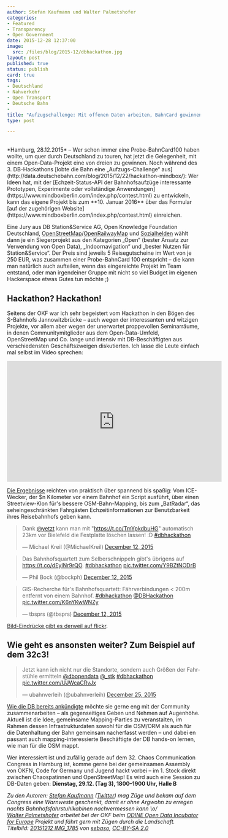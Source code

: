 ```yaml
---
author: Stefan Kaufmann und Walter Palmetshofer
categories:
- Featured
- Transparency
- Open Government
date: 2015-12-28 12:37:00
image: 
  src: /files/blog/2015-12/dbhackathon.jpg
layout: post
published: true
status: publish
card: true
tags:
- Deutschland
- Nahverkehr
- Open Transport
- Deutsche Bahn
- 
title: "Aufzugschallenge: Mit offenen Daten arbeiten, BahnCard gewinnen" 
type: post

---
```

<br>
*Hamburg, 28.12.2015* – Wer schon immer eine Probe-BahnCard100 haben wollte, um quer durch Deutschland zu touren, hat jetzt die Gelegenheit, mit einem Open-Data-Projekt eine von dreien zu gewinnen. Noch während des 3. DB-Hackathons [lobte die Bahn eine „Aufzugs-Challenge“ aus](http://data.deutschebahn.com/blog/2015/12/22/hackathon-mindbox/): Wer Ideen hat, mit der [Echzeit-Status-API der Bahnhofsaufzüge interessante Prototypen, Experimente oder vollständige Anwendungen](https://www.mindboxberlin.com/index.php/contest.html) zu entwickeln, kann das eigene Projekt bis zum **10. Januar 2016** über das Formular [auf der zugehörigen Website](https://www.mindboxberlin.com/index.php/contest.html) einreichen. 

Eine Jury aus DB Station&Service AG, Open Knowledge Foundation Deutschland, [OpenStreetMap](http://openstreetmap.de/)/[OpenRailwayMap](http://www.openrailwaymap.org/) und [Sozialhelden](http://sozialhelden.de/) wählt dann je ein Siegerprojekt aus den Kategorien „Open“ (bester Ansatz zur Verwendung von Open Data), „Indoornavigation“ und „bester Nutzen für Station&Service“. Der Preis sind jeweils 5 Reisegutscheine im Wert von je 250 EUR, was zusammen einer Probe-BahnCard 100 entspricht – die kann man natürlich auch aufteilen, wenn das eingereichte Projekt im Team entstand, oder man irgendeiner Gruppe mit nicht so viel Budget im eigenen Hackerspace etwas Gutes tun möchte ;)

## Hackathon? Hackathon!

Seitens der OKF war ich sehr begeistert vom Hackathon in den Bögen des S-Bahnhofs Jannowitzbrücke – auch wegen der interessanten und witzigen Projekte, vor allem aber wegen der unerwartet proppevollen Seminarräume, in denen Communitymitglieder aus dem Open-Data-Umfeld, OpenStreetMap und Co. lange und intensiv mit DB-Beschäftigten aus verschiedensten Geschäftszweigen diskutierten. Ich lasse die Leute einfach mal selbst im Video sprechen:

<iframe width="560" height="315" src="https://www.youtube.com/embed/dPFe3lliA1g" frameborder="0" allowfullscreen></iframe>

[Die Ergebnisse](https://hackdash.org/dashboards/dbhackatho) reichten von praktisch über spannend bis spaßig: Vom ICE-Wecker, der $n Kilometer vor einem Bahnhof ein Script ausführt, über einen Streetview-Klon für's bessere OSM-Bahn-Mapping, bis zum „BatRadar“, das seheingeschränkten Fahrgästen Echzeitinformationen zur Benutzbarkeit ihres Reisebahnhofs geben kann.

<blockquote class="twitter-tweet" lang="en"><p lang="de" dir="ltr">Dank <a href="https://twitter.com/yetzt">@yetzt</a> kann man mit &quot;<a href="https://t.co/TmYpkdbuHG">https://t.co/TmYpkdbuHG</a>&quot; automatisch 23km vor Bielefeld die Festplatte löschen lassen! :D <a href="https://twitter.com/hashtag/dbhackathon?src=hash">#dbhackathon</a></p>&mdash; Michael Kreil (@MichaelKreil) <a href="https://twitter.com/MichaelKreil/status/675683363487932416">December 12, 2015</a></blockquote>
<script async src="//platform.twitter.com/widgets.js" charset="utf-8"></script>

<blockquote class="twitter-tweet" lang="en"><p lang="de" dir="ltr">Das Bahnhofsquartett zum Selberschnippeln gibt&#39;s übrigens auf <a href="https://t.co/dEylNr9rQO">https://t.co/dEylNr9rQO</a>. <a href="https://twitter.com/hashtag/dbhackathon?src=hash">#dbhackathon</a> <a href="https://t.co/Y9BZtNODrB">pic.twitter.com/Y9BZtNODrB</a></p>&mdash; Phil Bock (@bockph) <a href="https://twitter.com/bockph/status/675656529459159041">December 12, 2015</a></blockquote>

<blockquote class="twitter-tweet" lang="en"><p lang="de" dir="ltr">GIS-Recherche für&#39;s Bahnhofsquartett: Fährverbindungen &lt; 200m entfernt von einem Bahnhof. <a href="https://twitter.com/hashtag/dbhackathon?src=hash">#dbhackathon</a> <a href="https://twitter.com/DBHackathon">@DBHackathon</a> <a href="https://t.co/K6nYKwWNZy">pic.twitter.com/K6nYKwWNZy</a></p>&mdash; tbsprs (@tbsprs) <a href="https://twitter.com/tbsprs/status/675609037564682241">December 12, 2015</a></blockquote>

[Bild-Eindrücke gibt es derweil auf flickr](https://www.flickr.com/photos/sebaso/sets/72157661931834709).

## Wie geht es ansonsten weiter? Zum Beispiel auf dem 32c3!

<blockquote class="twitter-tweet" lang="en"><p lang="de" dir="ltr">Jetzt kann ich nicht nur die Standorte, sondern auch Größen der Fahrstühle ermitteln <a href="https://twitter.com/dbopendata">@dbopendata</a> <a href="https://twitter.com/_stk">@_stk</a> <a href="https://twitter.com/hashtag/dbhackathon?src=hash">#dbhackathon</a> <a href="https://t.co/UJWcaCRvJx">pic.twitter.com/UJWcaCRvJx</a></p>&mdash; ubahnverleih (@ubahnverleih) <a href="https://twitter.com/ubahnverleih/status/680443225606373376">December 25, 2015</a></blockquote>

[Wie die DB bereits ankündigte](http://data.deutschebahn.com/blog/2015/12/07/aufzug-mindbox/) möchte sie gerne eng mit der Community zusammenarbeiten – als gegenseitiges Geben und Nehmen auf Augenhöhe. Aktuell ist die Idee, gemeinsame Mapping-Parties zu veranstalten, im Rahmen dessen Infrastrukturdaten sowohl für die OSM/ORM als auch für die Datenhaltung der Bahn gemeinsam nacherfasst werden – und dabei en passant auch mapping-interessierte Beschäftigte der DB hands-on lernen, wie man für die OSM mappt.

Wer interessiert ist und zufällig gerade auf dem 32. Chaos Communication Congress in Hamburg ist, komme gerne bei der gemeinsamen Assembly von OKFN, Code for Germany und Jugend hackt vorbei – im 1. Stock direkt zwischen Chaospatinnen und OpenStreetMap! Es wird auch eine Session zu DB-Daten geben: **Dienstag, 29.12. (Tag 3), 1800–1900 Uhr, Halle B**

*Zu den Autoren: [Stefan Kaufmann](http://stefan.bloggt.es/) ([Twitter](http://www.twitter.com/_stk)) mag Züge und bekam auf dem Congress eine Warnweste geschenkt, damit er ohne Argwohn zu erregen nachts Bahnhofsfahrstuhlkabinen nachvermessen kann \o/  
[Walter Palmetshofer](http://twitter.com/vavoida) arbeitet bei der OKF beim [ODINE Open Data Incubator for Europe](http://opendataincubator.eu/) Projekt und fährt gern mit Zügen durch die Landschaft.  
Titelbild: [20151212 IMG_1785](https://www.flickr.com/photos/sebaso/23775312172/in/album-72157661931834709/) von [sebaso](https://www.flickr.com/photos/sebaso/), [CC-BY-SA 2.0](https://creativecommons.org/licenses/by-sa/2.0/)*

